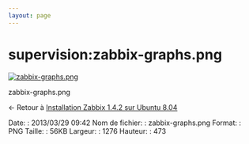 ```yaml
---
layout: page
---
```


supervision:zabbix-graphs.png
=============================

[![zabbix-graphs.png](..//assets/media/supervision/zabbix-graphs.png@cache=&w=900&h=333 "zabbix-graphs.png")](..//assets/media/supervision/zabbix-graphs.png@cache= "Afficher le fichier original")

zabbix-graphs.png

← Retour à [Installation Zabbix 1.4.2 sur Ubuntu
8.04](../../zabbix/zabbix-ubuntu-install-old.html "zabbix:zabbix-ubuntu-install-old")

Date:
:   2013/03/29 09:42
Nom de fichier:
:   zabbix-graphs.png
Format:
:   PNG
Taille:
:   56KB
Largeur:
:   1276
Hauteur:
:   473

